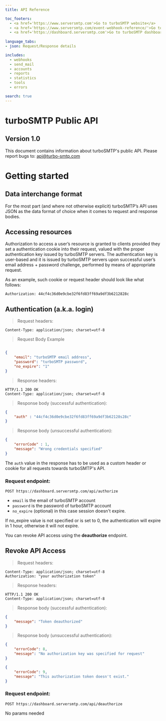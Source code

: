```yaml
---
title: API Reference

toc_footers:
  - <a href='https://www.serversmtp.com'>Go to turboSMTP website</a>
  - <a href='https://www.serversmtp.com/event-webhook-reference/'>Go to turboSMTP webhooks reference</a>
  - <a href='https://dashboard.serversmtp.com'>Go to turboSMTP dashboard</a>
  
language_tabs:
- json: Request/Response details

includes:
  - webhooks
  - send_mail
  - accounts
  - reports
  - statistics
  - tools
  - errors

search: true
---
```


# turboSMTP Public API
  
## Version 1.0

This document contains information about turboSMTP's public API. Please report bugs to: <api@turbo-smtp.com>

# Getting started
  
## Data interchange format

For the most part (and where not otherwise explicit) turboSMTP’s API uses JSON as the data format of choice when it comes to request and response bodies.

## Accessing resources

Authorization to access a user’s resource is granted to clients provided they set a authentication cookie into their request, valued with the proper authentication key issued by turboSMTP servers. The authentication key is user-based and it is issued by turboSMTP servers upon successful user’s email address + password challenge, performed by means of appropriate request.

As an example, such cookie or request header should look like what follows:

`Authorization: 44cf4c36d0e9cbe32f6fd83ff69a9df3b6212828c`

## Authentication (a.k.a. login)

> Request headers:

```
Content-Type: application/json; charset=utf-8
```

> Request Body Example

```json

{
	"email": "turboSMTP email address",
	"password": "turboSMTP password",
    "no_expire": "1"
}
```

> Response headers:

```
HTTP/1.1 200 OK
Content-Type: application/json; charset=utf-8
```

> Response body (successful authentication):

```json
{
    "auth" : "44cf4c36d0e9cbe32f6fd83ff69a9df3b62128s28c"
}
```

> Response body (unsuccessful authentication):

```json
{
    "errorCode" : 1,
    "message": "Wrong credentials specified"
}
```

The `auth` value in the response has to be used as a custom header or cookie for all requests towards turboSMTP's API.

### Request endpoint:

`
POST https://dashboard.serversmtp.com/api/authorize
`

- `email` is the email of turboSMTP account
- `password` is the password of turboSMTP account
- `no_expire` (optional) in this case session doesn't expire.

If no_expire value is not specified or is set to 0, the authentication will expire in 1 hour, otherwise it will not expire.

You can revoke API access using the **deauthorize** endpoint.

## Revoke API Access

> Request headers:

```
Content-Type: application/json; charset=utf-8
Authorization: "your authorization token"
```

> Response headers:

```
HTTP/1.1 200 OK
Content-Type: application/json; charset=utf-8
```

> Response body (successful authentication):

```json
{
    "message": "Token deauthorized"
}
```

> Response body (unsuccessful authentication):

```json
{
    "errorCode": 8,
    "message": "No authorization key was specified for request"
}
```

```json
{
    "errorCode": 9,
    "message": "This authorization token doesn't exist."
}
```

### Request endpoint:

`
POST https://dashboard.serversmtp.com/api/deauthorize
`

No params needed
